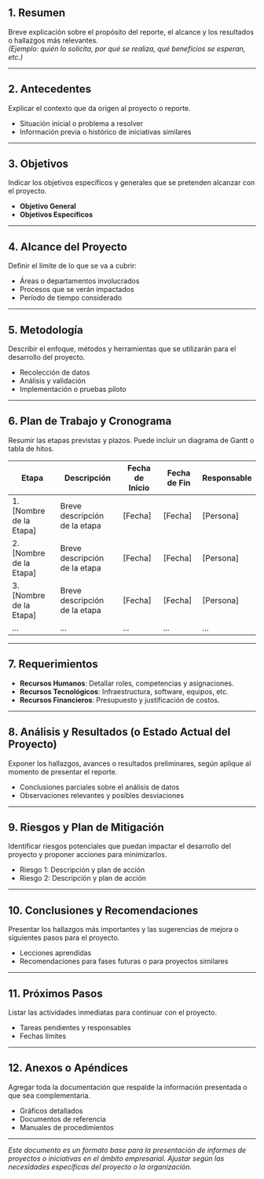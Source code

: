 
## 1. Resumen
Breve explicación sobre el propósito del reporte, el alcance y los resultados o hallazgos más relevantes.  
*(Ejemplo: quién lo solicita, por qué se realiza, qué beneficios se esperan, etc.)*

---

## 2. Antecedentes
Explicar el contexto que da origen al proyecto o reporte.  
- Situación inicial o problema a resolver  
- Información previa o histórico de iniciativas similares  

---

## 3. Objetivos
Indicar los objetivos específicos y generales que se pretenden alcanzar con el proyecto.  
- **Objetivo General**  
- **Objetivos Específicos**  

---

## 4. Alcance del Proyecto
Definir el límite de lo que se va a cubrir:  
- Áreas o departamentos involucrados  
- Procesos que se verán impactados  
- Período de tiempo considerado  

---

## 5. Metodología
Describir el enfoque, métodos y herramientas que se utilizarán para el desarrollo del proyecto.  
- Recolección de datos  
- Análisis y validación  
- Implementación o pruebas piloto  

---

## 6. Plan de Trabajo y Cronograma
Resumir las etapas previstas y plazos. Puede incluir un diagrama de Gantt o tabla de hitos.

| Etapa                         | Descripción                                         | Fecha de Inicio | Fecha de Fin | Responsable |
|-------------------------------|-----------------------------------------------------|-----------------|-------------|------------|
| 1. [Nombre de la Etapa]      | Breve descripción de la etapa                       | [Fecha]         | [Fecha]     | [Persona]  |
| 2. [Nombre de la Etapa]      | Breve descripción de la etapa                       | [Fecha]         | [Fecha]     | [Persona]  |
| 3. [Nombre de la Etapa]      | Breve descripción de la etapa                       | [Fecha]         | [Fecha]     | [Persona]  |
| ...                           | ...                                                 | ...             | ...         | ...        |

---

## 7. Requerimientos
- **Recursos Humanos**: Detallar roles, competencias y asignaciones.  
- **Recursos Tecnológicos**: Infraestructura, software, equipos, etc.  
- **Recursos Financieros**: Presupuesto y justificación de costos.  

---

## 8. Análisis y Resultados (o Estado Actual del Proyecto)
Exponer los hallazgos, avances o resultados preliminares, según aplique al momento de presentar el reporte.  
- Conclusiones parciales sobre el análisis de datos  
- Observaciones relevantes y posibles desviaciones  

---

## 9. Riesgos y Plan de Mitigación
Identificar riesgos potenciales que puedan impactar el desarrollo del proyecto y proponer acciones para minimizarlos.  
- Riesgo 1: Descripción y plan de acción  
- Riesgo 2: Descripción y plan de acción  

---

## 10. Conclusiones y Recomendaciones
Presentar los hallazgos más importantes y las sugerencias de mejora o siguientes pasos para el proyecto.  
- Lecciones aprendidas  
- Recomendaciones para fases futuras o para proyectos similares  

---

## 11. Próximos Pasos
Listar las actividades inmediatas para continuar con el proyecto.  
- Tareas pendientes y responsables  
- Fechas límites  

---

## 12. Anexos o Apéndices
Agregar toda la documentación que respalde la información presentada o que sea complementaria.  
- Gráficos detallados  
- Documentos de referencia  
- Manuales de procedimientos  

---

*Este documento es un formato base para la presentación de informes de proyectos o iniciativas en el ámbito empresarial. Ajustar según las necesidades específicas del proyecto o la organización.*
